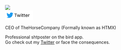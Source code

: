 <picture>
  <source
    srcset="https://github-readme-stats.vercel.app/api/top-langs?username=Dev-Siri&show_icons=true&theme=dark"
    media="(prefers-color-scheme: dark)"
  />
  <source
    srcset="https://github-readme-stats.vercel.app/api/top-langs?username=Dev-Siri&show_icons=true"
    media="(prefers-color-scheme: light), (prefers-color-scheme: no-preference)"
  />
  <img src="https://github-readme-stats.vercel.app/api/top-langs?username=Dev-Siri&show_icons=true" />
</picture> <br />
<a
  href="https://twitter.com/DevSiriTweets"
  aria-label="Dev-Siri (@DevSiriTweets) on Twitter">
  <img
    src="./images/twitter-btn.png"
    height="30"
    width="90"
  />
</a>
<p>CEO of TheHorseCompany (Formally known as HTMX)</p>
<p>
  Professional shtposter on the bird app. <br />
  Go check out my
  <a href="https://twitter.com/DevSiriTweets">Twitter</a>
  or face the consequences.
</p>